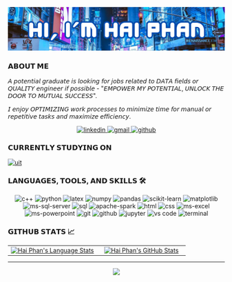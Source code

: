 <img src="./banner.png" alt="name banner" />

### 𝗔𝗕𝗢𝗨𝗧 𝗠𝗘
𝘈 𝘱𝘰𝘵𝘦𝘯𝘵𝘪𝘢𝘭 𝘨𝘳𝘢𝘥𝘶𝘢𝘵𝘦 𝘪𝘴 𝘭𝘰𝘰𝘬𝘪𝘯𝘨 𝘧𝘰𝘳 𝘫𝘰𝘣𝘴 𝘳𝘦𝘭𝘢𝘵𝘦𝘥 𝘵𝘰 𝘋𝘈𝘛𝘈 𝘧𝘪𝘦𝘭𝘥𝘴 𝘰𝘳 𝘘𝘜𝘈𝘓𝘐𝘛𝘠 𝘦𝘯𝘨𝘪𝘯𝘦𝘦𝘳 𝘪𝘧 𝘱𝘰𝘴𝘴𝘪𝘣𝘭𝘦 - "𝘌𝘔𝘗𝘖𝘞𝘌𝘙 𝘔𝘠 𝘗𝘖𝘛𝘌𝘕𝘛𝘐𝘈𝘓, 𝘜𝘕𝘓𝘖𝘊𝘒 𝘛𝘏𝘌 𝘋𝘖𝘖𝘙 𝘛𝘖 𝘔𝘜𝘛𝘜𝘈𝘓 𝘚𝘜𝘊𝘊𝘌𝘚𝘚".

𝘐 𝘦𝘯𝘫𝘰𝘺 𝘖𝘗𝘛𝘐𝘔𝘐𝘡𝘐𝘕𝘎 𝘸𝘰𝘳𝘬 𝘱𝘳𝘰𝘤𝘦𝘴𝘴𝘦𝘴 𝘵𝘰 𝘮𝘪𝘯𝘪𝘮𝘪𝘻𝘦 𝘵𝘪𝘮𝘦 𝘧𝘰𝘳 𝘮𝘢𝘯𝘶𝘢𝘭 𝘰𝘳 𝘳𝘦𝘱𝘦𝘵𝘪𝘵𝘪𝘷𝘦 𝘵𝘢𝘴𝘬𝘴 𝘢𝘯𝘥 𝘮𝘢𝘹𝘪𝘮𝘪𝘻𝘦 𝘦𝘧𝘧𝘪𝘤𝘪𝘦𝘯𝘤𝘺.

<div align="center">
<a href="https://www.linkedin.com/in/haiphan24112000">
<img src="https://img.shields.io/badge/Linkedin-0A66C2?style=for-the-badge&logo=linkedin&logoColor=white" alt="linkedin" />
</a>
<a href="mailto:phanthanhhai2411@gmail.com">
<img src="https://img.shields.io/badge/email%20-EA4335?style=for-the-badge&logo=gmail&logoColor=white" alt="gmail" />
</a>
<a href="https://github.com/haiphan2000">
<img src="https://img.shields.io/badge/github%20-black?style=for-the-badge&logo=github&logoColor=white" alt="github" />
</a>
</div>

### 𝗖𝗨𝗥𝗥𝗘𝗡𝗧𝗟𝗬 𝗦𝗧𝗨𝗗𝗬𝗜𝗡𝗚 𝗢𝗡
[![uit](https://svg.bookmark.style/api?url=https://uit.edu.vn/&mode=light&style=horizontal)](https://uit.edu.vn/)

### 𝗟𝗔𝗡𝗚𝗨𝗔𝗚𝗘𝗦, 𝗧𝗢𝗢𝗟𝗦, 𝗔𝗡𝗗 𝗦𝗞𝗜𝗟𝗟𝗦 🛠
<div align="center">
<img src="https://img.shields.io/badge/c++-%2300599C.svg?style=for-the-badge&logo=c%2B%2B&logoColor=white" alt="c++" />
<img src="https://img.shields.io/badge/python-3776AB?style=for-the-badge&logo=python&logoColor=white" alt="python" />
<img src="https://img.shields.io/badge/latex-%23008080.svg?style=for-the-badge&logo=latex&logoColor=white" alt="latex" />
<img src="https://img.shields.io/badge/numpy-%23013243.svg?style=for-the-badge&logo=microsoft-powerpoint&logoColor=white" alt="numpy" />
<img src="https://img.shields.io/badge/pandas-%23150458.svg?style=for-the-badge&logo=pandas&logoColor=white" alt="pandas" />
<img src="https://img.shields.io/badge/scikit--learn-%23F7931E.svg?style=for-the-badge&logo=scikit-learn&logoColor=white" alt="scikit-learn" />
<img src="https://img.shields.io/badge/matplotlib-306998?style=for-the-badge&logo=Matplotlib&logoColor=white" alt="matplotlib" />
<img src="https://img.shields.io/badge/ms%20sql%20server-CC2927?style=for-the-badge&logo=microsoft%20sql%20server&logoColor=white" alt="ms-sql-server" />
<img src="https://img.shields.io/badge/mysql-407AFC?style=for-the-badge&logo=mysql&logoColor=white" alt="sql" />
<img src="https://img.shields.io/badge/Apache%20Spark-B7472A?style=for-the-badge&logo=apachespark&logoColor=white" alt="apache-spark" />
<img src="https://img.shields.io/badge/HTML-E34F26?style=for-the-badge&logo=html5&logoColor=white" alt="html" />
<img src="https://img.shields.io/badge/css-1572B6?style=for-the-badge&logo=css3&logoColor=white" alt="css" />
<img src="https://img.shields.io/badge/ms%20excel-217346?style=for-the-badge&logo=microsoft-excel&logoColor=white" alt="ms-excel" />
<img src="https://img.shields.io/badge/ms%20powerpoint-B7472A?style=for-the-badge&logo=microsoft-powerpoint&logoColor=white" alt="ms-powerpoint" />
<img src="https://img.shields.io/badge/Git-F05032?style=for-the-badge&logo=git&logoColor=white" alt="git" />
<img src="https://img.shields.io/badge/GitHub-100000?style=for-the-badge&logo=github&logoColor=white" alt="github" />
<img src="https://img.shields.io/badge/jupyter-%23FA0F00.svg?style=for-the-badge&logo=jupyter&logoColor=white" alt="jupyter" />
<img src="https://img.shields.io/badge/vs%20code-007ACC?style=for-the-badge&logo=visual%20studio%20code&logoColor=white" alt="vs code" />
<img src="https://img.shields.io/badge/terminal%20commands-%234D4D4D.svg?style=for-the-badge&logo=windows%20terminal&logoColor=white" alt="terminal" />
</div>

### 𝗚𝗜𝗧𝗛𝗨𝗕 𝗦𝗧𝗔𝗧𝗦 📈
<div align="center">
  <table width="100%">
    <tbody>
      <tr>
        <td width="50%" style="border: none !important;">
        <div align="center" width="100%">
          <a href="https://github.com/haiphan2000">
            <img src="https://github-readme-stats.vercel.app/api/top-langs/?username=haiphan2000&hide=ruby&layout=compact&hide_border=true&langs_count=6" alt="Hai Phan's Language Stats" vertical-align="middle"/>
          </a>
        </div>
        </td>
        <td width="50%" style="border: none !important;">
        <div align="center" width="100%">
          <a href="https://github.com/haiphan2000">
            <!-- <img src="https://awesome-github-stats.azurewebsites.net/user-stats/haiphan2000?cardType=github&theme=github" alt="Hai Phan's GitHub Stats" /> -->
            <img src="https://github-readme-stats.vercel.app/api?username=haiphan2000&show_icons=true&hide=stars&hide_border=true" alt="Hai Phan's GitHub Stats" vertical-align="middle"/>
          </a>
        </div>
        </td>
      </tr>
    </tbody>
  <table>
<div>

---

<div align='center'>

![](https://komarev.com/ghpvc/?username=haiphan2000&label=Profile+Views)

</div>
